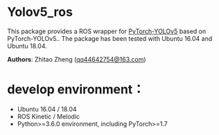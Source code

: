 # Yolov5_ros

This package provides a ROS wrapper for [PyTorch-YOLOv5](https://github.com/ultralytics/yolov5) based on PyTorch-YOLOv5.. The package has been tested with Ubuntu 16.04 and Ubuntu 18.04.

**Authors**: Zhitao Zheng (<qq44642754@163.com>)

# develop environment：
- Ubuntu 16.04 / 18.04
- ROS Kinetic / Melodic
- Python>=3.6.0 environment, including PyTorch>=1.7
